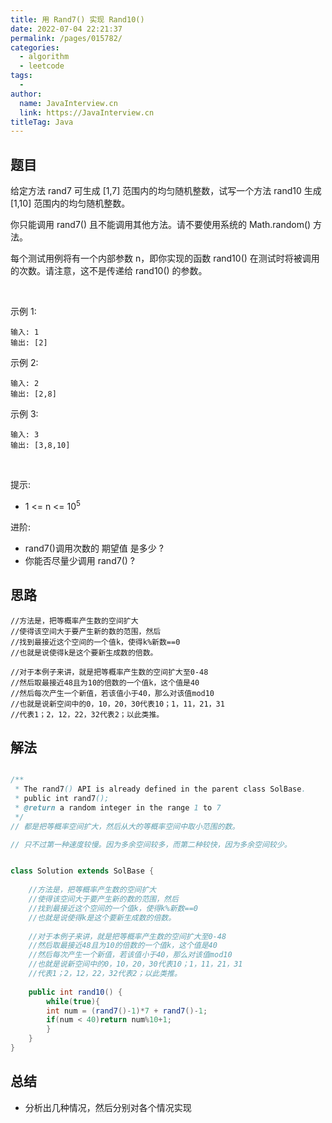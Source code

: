 ```yaml
---
title: 用 Rand7() 实现 Rand10()
date: 2022-07-04 22:21:37
permalink: /pages/015782/
categories:
  - algorithm
  - leetcode
tags:
  - 
author: 
  name: JavaInterview.cn
  link: https://JavaInterview.cn
titleTag: Java
---
```


## 题目

给定方法 rand7 可生成 [1,7] 范围内的均匀随机整数，试写一个方法 rand10 生成 [1,10] 范围内的均匀随机整数。

你只能调用 rand7() 且不能调用其他方法。请不要使用系统的 Math.random() 方法。

每个测试用例将有一个内部参数 n，即你实现的函数 rand10() 在测试时将被调用的次数。请注意，这不是传递给 rand10() 的参数。

 

示例 1:

    输入: 1
    输出: [2]
示例 2:

    输入: 2
    输出: [2,8]
示例 3:

    输入: 3
    输出: [3,8,10]
 

提示:

- 1 <= n <= 10<sup>5</sup>

进阶:

- rand7()调用次数的 期望值 是多少 ?
- 你能否尽量少调用 rand7() ?


## 思路

    //方法是，把等概率产生数的空间扩大
    //使得该空间大于要产生新的数的范围，然后
    //找到最接近这个空间的一个值k，使得k%新数==0
    //也就是说使得k是这个要新生成数的倍数。
    
    //对于本例子来讲，就是把等概率产生数的空间扩大至0-48
    //然后取最接近48且为10的倍数的一个值k，这个值是40
    //然后每次产生一个新值，若该值小于40，那么对该值mod10
    //也就是说新空间中的0，10，20，30代表10；1，11，21，31
    //代表1；2，12，22，32代表2；以此类推。

## 解法
```java

/**
 * The rand7() API is already defined in the parent class SolBase.
 * public int rand7();
 * @return a random integer in the range 1 to 7
 */
// 都是把等概率空间扩大，然后从大的等概率空间中取小范围的数。

// 只不过第一种速度较慢。因为多余空间较多，而第二种较快，因为多余空间较少。


class Solution extends SolBase {
    
    //方法是，把等概率产生数的空间扩大
    //使得该空间大于要产生新的数的范围，然后
    //找到最接近这个空间的一个值k，使得k%新数==0
    //也就是说使得k是这个要新生成数的倍数。
    
    //对于本例子来讲，就是把等概率产生数的空间扩大至0-48
    //然后取最接近48且为10的倍数的一个值k，这个值是40
    //然后每次产生一个新值，若该值小于40，那么对该值mod10
    //也就是说新空间中的0，10，20，30代表10；1，11，21，31
    //代表1；2，12，22，32代表2；以此类推。
    
    public int rand10() {
        while(true){
        int num = (rand7()-1)*7 + rand7()-1;
        if(num < 40)return num%10+1;
        }
    }
}

```

## 总结

- 分析出几种情况，然后分别对各个情况实现 
